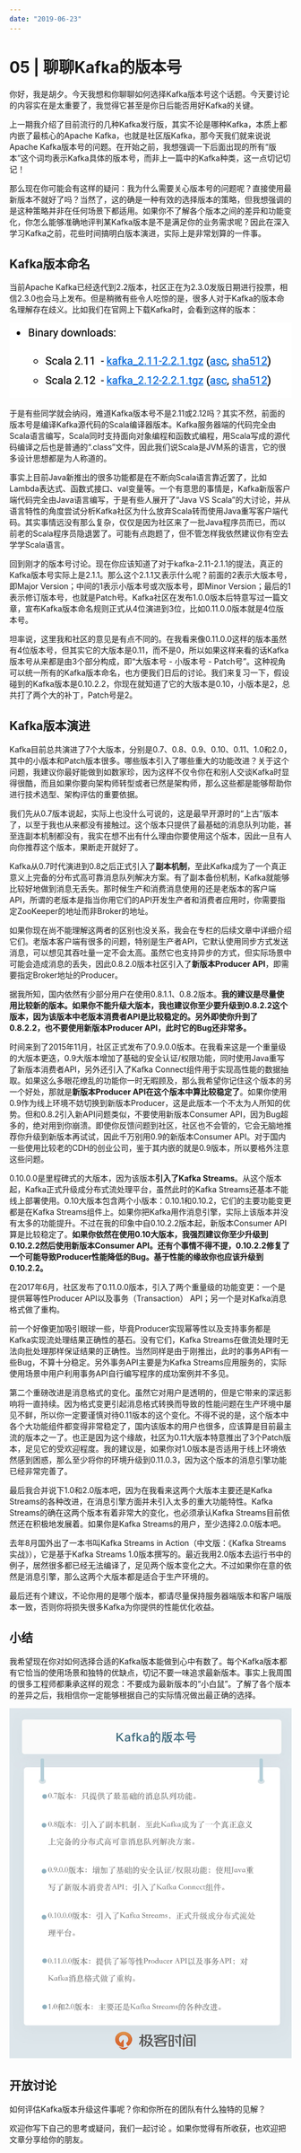```yaml
---
date: "2019-06-23"
---  
```

      
# 05 | 聊聊Kafka的版本号
你好，我是胡夕。今天我想和你聊聊如何选择Kafka版本号这个话题。今天要讨论的内容实在是太重要了，我觉得它甚至是你日后能否用好Kafka的关键。

上一期我介绍了目前流行的几种Kafka发行版，其实不论是哪种Kafka，本质上都内嵌了最核心的Apache Kafka，也就是社区版Kafka，那今天我们就来说说Apache Kafka版本号的问题。在开始之前，我想强调一下后面出现的所有“版本”这个词均表示Kafka具体的版本号，而非上一篇中的Kafka种类，这一点切记切记！

那么现在你可能会有这样的疑问：我为什么需要关心版本号的问题呢？直接使用最新版本不就好了吗？当然了，这的确是一种有效的选择版本的策略，但我想强调的是这种策略并非在任何场景下都适用。如果你不了解各个版本之间的差异和功能变化，你怎么能够准确地评判某Kafka版本是不是满足你的业务需求呢？因此在深入学习Kafka之前，花些时间搞明白版本演进，实际上是非常划算的一件事。

## Kafka版本命名

当前Apache Kafka已经迭代到2.2版本，社区正在为2.3.0发版日期进行投票，相信2.3.0也会马上发布。但是稍微有些令人吃惊的是，很多人对于Kafka的版本命名理解存在歧义。比如我们在官网上下载Kafka时，会看到这样的版本：

<!-- [[[read_end]]] -->

![](./httpsstatic001geekbangorgresourceimagec123c10df9e6f72126e9c721fba38e27ac23.png)

于是有些同学就会纳闷，难道Kafka版本号不是2.11或2.12吗？其实不然，前面的版本号是编译Kafka源代码的Scala编译器版本。Kafka服务器端的代码完全由Scala语言编写，Scala同时支持面向对象编程和函数式编程，用Scala写成的源代码编译之后也是普通的“.class”文件，因此我们说Scala是JVM系的语言，它的很多设计思想都是为人称道的。

事实上目前Java新推出的很多功能都是在不断向Scala语言靠近罢了，比如Lambda表达式、函数式接口、val变量等。一个有意思的事情是，Kafka新版客户端代码完全由Java语言编写，于是有些人展开了“Java VS Scala”的大讨论，并从语言特性的角度尝试分析Kafka社区为什么放弃Scala转而使用Java重写客户端代码。其实事情远没有那么复杂，仅仅是因为社区来了一批Java程序员而已，而以前老的Scala程序员隐退罢了。可能有点跑题了，但不管怎样我依然建议你有空去学学Scala语言。

回到刚才的版本号讨论。现在你应该知道了对于kafka-2.11-2.1.1的提法，真正的Kafka版本号实际上是2.1.1。那么这个2.1.1又表示什么呢？前面的2表示大版本号，即Major Version；中间的1表示小版本号或次版本号，即Minor Version；最后的1表示修订版本号，也就是Patch号。Kafka社区在发布1.0.0版本后特意写过一篇文章，宣布Kafka版本命名规则正式从4位演进到3位，比如0.11.0.0版本就是4位版本号。

坦率说，这里我和社区的意见是有点不同的。在我看来像0.11.0.0这样的版本虽然有4位版本号，但其实它的大版本是0.11，而不是0，所以如果这样来看的话Kafka版本号从来都是由3个部分构成，即“大版本号 \- 小版本号 \- Patch号”。这种视角可以统一所有的Kafka版本命名，也方便我们日后的讨论。我们来复习一下，假设碰到的Kafka版本是0.10.2.2，你现在就知道了它的大版本是0.10，小版本是2，总共打了两个大的补丁，Patch号是2。

## Kafka版本演进

Kafka目前总共演进了7个大版本，分别是0.7、0.8、0.9、0.10、0.11、1.0和2.0，其中的小版本和Patch版本很多。哪些版本引入了哪些重大的功能改进？关于这个问题，我建议你最好能做到如数家珍，因为这样不仅令你在和别人交谈Kafka时显得很酷，而且如果你要向架构师转型或者已然是架构师，那么这些都是能够帮助你进行技术选型、架构评估的重要依据。

我们先从0.7版本说起，实际上也没什么可说的，这是最早开源时的“上古”版本了，以至于我也从来都没有接触过。这个版本只提供了最基础的消息队列功能，甚至连副本机制都没有，我实在想不出有什么理由你要使用这个版本，因此一旦有人向你推荐这个版本，果断走开就好了。

Kafka从0.7时代演进到0.8之后正式引入了**副本机制**，至此Kafka成为了一个真正意义上完备的分布式高可靠消息队列解决方案。有了副本备份机制，Kafka就能够比较好地做到消息无丢失。那时候生产和消费消息使用的还是老版本的客户端API，所谓的老版本是指当你用它们的API开发生产者和消费者应用时，你需要指定ZooKeeper的地址而非Broker的地址。

如果你现在尚不能理解这两者的区别也没关系，我会在专栏的后续文章中详细介绍它们。老版本客户端有很多的问题，特别是生产者API，它默认使用同步方式发送消息，可以想见其吞吐量一定不会太高。虽然它也支持异步的方式，但实际场景中可能会造成消息的丢失，因此0.8.2.0版本社区引入了**新版本Producer API**，即需要指定Broker地址的Producer。

据我所知，国内依然有少部分用户在使用0.8.1.1、0.8.2版本。**我的建议是尽量使用比较新的版本。如果你不能升级大版本，我也建议你至少要升级到0.8.2.2这个版本，因为该版本中老版本消费者API是比较稳定的。另外即使你升到了0.8.2.2，也不要使用新版本Producer API，此时它的Bug还非常多。**

时间来到了2015年11月，社区正式发布了0.9.0.0版本。在我看来这是一个重量级的大版本更迭，0.9大版本增加了基础的安全认证/权限功能，同时使用Java重写了新版本消费者API，另外还引入了Kafka Connect组件用于实现高性能的数据抽取。如果这么多眼花缭乱的功能你一时无暇顾及，那么我希望你记住这个版本的另一个好处，那就是**新版本Producer API在这个版本中算比较稳定了**。如果你使用0.9作为线上环境不妨切换到新版本Producer，这是此版本一个不太为人所知的优势。但和0.8.2引入新API问题类似，不要使用新版本Consumer API，因为Bug超多的，绝对用到你崩溃。即使你反馈问题到社区，社区也不会管的，它会无脑地推荐你升级到新版本再试试，因此千万别用0.9的新版本Consumer API。对于国内一些使用比较老的CDH的创业公司，鉴于其内嵌的就是0.9版本，所以要格外注意这些问题。

0.10.0.0是里程碑式的大版本，因为该版本**引入了Kafka Streams**。从这个版本起，Kafka正式升级成分布式流处理平台，虽然此时的Kafka Streams还基本不能线上部署使用。0.10大版本包含两个小版本：0.10.1和0.10.2，它们的主要功能变更都是在Kafka Streams组件上。如果你把Kafka用作消息引擎，实际上该版本并没有太多的功能提升。不过在我的印象中自0.10.2.2版本起，新版本Consumer API算是比较稳定了。**如果你依然在使用0.10大版本，我强烈建议你至少升级到0.10.2.2然后使用新版本Consumer API。还有个事情不得不提，0.10.2.2修复了一个可能导致Producer性能降低的Bug。基于性能的缘故你也应该升级到0.10.2.2。**

在2017年6月，社区发布了0.11.0.0版本，引入了两个重量级的功能变更：一个是提供幂等性Producer API以及事务（Transaction） API；另一个是对Kafka消息格式做了重构。

前一个好像更加吸引眼球一些，毕竟Producer实现幂等性以及支持事务都是Kafka实现流处理结果正确性的基石。没有它们，Kafka Streams在做流处理时无法向批处理那样保证结果的正确性。当然同样是由于刚推出，此时的事务API有一些Bug，不算十分稳定。另外事务API主要是为Kafka Streams应用服务的，实际使用场景中用户利用事务API自行编写程序的成功案例并不多见。

第二个重磅改进是消息格式的变化。虽然它对用户是透明的，但是它带来的深远影响将一直持续。因为格式变更引起消息格式转换而导致的性能问题在生产环境中屡见不鲜，所以你一定要谨慎对待0.11版本的这个变化。不得不说的是，这个版本中各个大功能组件都变得非常稳定了，国内该版本的用户也很多，应该算是目前最主流的版本之一了。也正是因为这个缘故，社区为0.11大版本特意推出了3个Patch版本，足见它的受欢迎程度。我的建议是，如果你对1.0版本是否适用于线上环境依然感到困惑，那么至少将你的环境升级到0.11.0.3，因为这个版本的消息引擎功能已经非常完善了。

最后我合并说下1.0和2.0版本吧，因为在我看来这两个大版本主要还是Kafka Streams的各种改进，在消息引擎方面并未引入太多的重大功能特性。Kafka Streams的确在这两个版本有着非常大的变化，也必须承认Kafka Streams目前依然还在积极地发展着。如果你是Kafka Streams的用户，至少选择2.0.0版本吧。

去年8月国外出了一本书叫Kafka Streams in Action（中文版：《Kafka Streams实战》），它是基于Kafka Streams 1.0版本撰写的。最近我用2.0版本去运行书中的例子，居然很多都已经无法编译了，足见两个版本变化之大。不过如果你在意的依然是消息引擎，那么这两个大版本都是适合于生产环境的。

最后还有个建议，不论你用的是哪个版本，都请尽量保持服务器端版本和客户端版本一致，否则你将损失很多Kafka为你提供的性能优化收益。

## 小结

我希望现在你对如何选择合适的Kafka版本能做到心中有数了。每个Kafka版本都有它恰当的使用场景和独特的优缺点，切记不要一味追求最新版本。事实上我周围的很多工程师都秉承这样的观念：不要成为最新版本的“小白鼠”。了解了各个版本的差异之后，我相信你一定能够根据自己的实际情况做出最正确的选择。

![](./httpsstatic001geekbangorgresourceimage9bd19be3f8c5c2930f6482fb43d8bca507d1.jpg)

## 开放讨论

如何评估Kafka版本升级这件事呢？你和你所在的团队有什么独特的见解？

欢迎你写下自己的思考或疑问，我们一起讨论 。如果你觉得有所收获，也欢迎把文章分享给你的朋友。